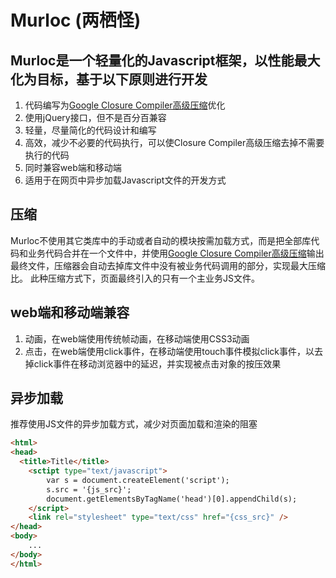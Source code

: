 # Murloc (两栖怪)

## Murloc是一个轻量化的Javascript框架，以性能最大化为目标，基于以下原则进行开发

1. 代码编写为[Google Closure Compiler高级压缩](https://developers.google.com/closure/compiler/docs/api-tutorial3)优化
2. 使用jQuery接口，但不是百分百兼容
3. 轻量，尽量简化的代码设计和编写
4. 高效，减少不必要的代码执行，可以使Closure Compiler高级压缩去掉不需要执行的代码
5. 同时兼容web端和移动端
6. 适用于在网页中异步加载Javascript文件的开发方式


##  压缩
Murloc不使用其它类库中的手动或者自动的模块按需加载方式，而是把全部库代码和业务代码合并在一个文件中，并使用[Google Closure Compiler高级压缩](https://developers.google.com/closure/compiler/docs/api-tutorial3)输出最终文件，压缩器会自动去掉库文件中没有被业务代码调用的部分，实现最大压缩比。
此种压缩方式下，页面最终引入的只有一个主业务JS文件。

## web端和移动端兼容
1. 动画，在web端使用传统帧动画，在移动端使用CSS3动画
2. 点击，在web端使用click事件，在移动端使用touch事件模拟click事件，以去掉click事件在移动浏览器中的延迟，并实现被点击对象的按压效果

## 异步加载
推荐使用JS文件的异步加载方式，减少对页面加载和渲染的阻塞

```html
<html>
<head>
  <title>Title</title>
	<sctipt type="text/javascript">
		var s = document.createElement('script');
		s.src = '{js_src}';
		document.getElementsByTagName('head')[0].appendChild(s);
	</script>
	<link rel="stylesheet" type="text/css" href="{css_src}" />
</head>
<body>
	...
</body>
</html>
```
